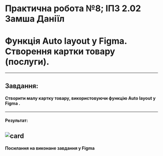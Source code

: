 # Практична робота №8; ІПЗ 2.02 Замша Даніїл
# Функція Auto layout у Figma. Створення картки товару (послуги).
---

## Завдання:
#### Створити малу картку товару, використовуючи функцію Auto layout у Figma .
---

#### Результат:
![card](images/card "card")
---

#### Посилання на виконане завдання у Figma

